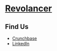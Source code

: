 # [Revolancer](https://revolancer.com)
## Find Us
- [Crunchbase](https://www.crunchbase.com/organization/revolancer)
- [LinkedIn](https://www.linkedin.com/company/revolancer/)
